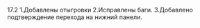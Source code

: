 17.2
1.Добавлены отыгровки
2.Исправлены баги.
3.Добавлено подтверждение перехода на нижний панели. 
